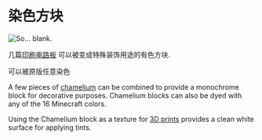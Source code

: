 # 染色方块

![So... blank.](oredict:oc:chameliumBlock)

几篇[印刷电路板](../item/chamelium.md) 可以被变成特殊装饰用途的有色方块. 

可以被原版任意染色

A few pieces of [chamelium](../item/chamelium.md) can be combined to provide a monochrome block for decorative purposes. Chamelium blocks can also be dyed with any of the 16 Minecraft colors. 

Using the Chamelium block as a texture for [3D prints](print.md) provides a clean white surface for applying tints. 
